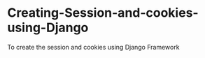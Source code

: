 # Creating-Session-and-cookies-using-Django

To create the session and cookies using Django Framework
